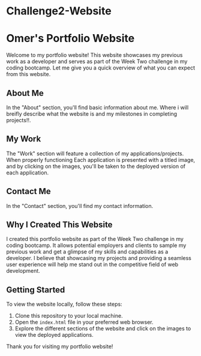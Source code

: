 # Challenge2-Website

# Omer's Portfolio Website

Welcome to my portfolio website! This website showcases my previous work as a developer and serves as part of the Week Two challenge in my coding bootcamp. Let me give you a quick overview of what you can expect from this website.

## About Me
In the "About" section, you'll find basic information about me. Where i will breifly describe what the website is and my milestones in completing projects!!.

## My Work
The "Work" section will feature a collection of my applications/projects. When properly functioning Each application is presented with a titled image, and by clicking on the images, you'll be taken to the deployed version of each application.

## Contact Me
In the "Contact" section, you'll find my contact information.

## Why I Created This Website
I created this portfolio website as part of the Week Two challenge in my coding bootcamp. It allows potential employers and clients to sample my previous work and get a glimpse of my skills and capabilities as a developer. I believe that showcasing my projects and providing a seamless user experience will help me stand out in the competitive field of web development.

## Getting Started
To view the website locally, follow these steps:
1. Clone this repository to your local machine.
2. Open the `index.html` file in your preferred web browser.
3. Explore the different sections of the website and click on the images to view the deployed applications.

Thank you for visiting my portfolio website! 
